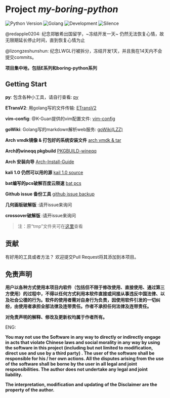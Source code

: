 # Project *my-boring-python*

![Python Version](https://img.shields.io/badge/python-3.x-green.svg)
![Golang](https://img.shields.io/badge/Go-powered-blue.svg)
![Development](https://img.shields.io/badge/development-frozen-red.svg)
![Silence](https://img.shields.io/badge/Silence-powered-red.svg)

@redapple0204: 纪念郑敏希出国留学，~冻结开发一天~ 仍然无法恢复心情，故无限期延长停止时间，直到恢复心情为止

@lizongzeshunshun: 纪念LWGL行被拆分，冻结开发1天，并且我在14天内不会提交commits。

**项目集中地，包括E系列和boring-python系列**

## Getting Start

**py**: 包含各种小工具，请自行查看: [py](https://github.com/redapple0204/my-boring-python/tree/master/py)

**ETransV2**: 用golang写的文件传输: [ETransV2](https://github.com/redapple0204/my-boring-python/tree/master/project/ETransV2)

**vim-config**: @K-Guan提供的vim配置文件: [vim-config](https://github.com/redapple0204/my-boring-python/tree/master/script/vim-config)

**goWiki**: Golang写的markdown解析web服务: [goWiki(LZZ)](https://github.com/lizongzeshunshun/goWiki)

**Arch vmdk镜像 & 打包好的系统安装文件** [arch vmdk & tar](https://github.com/redapple0204/my-boring-python/wiki/Arch-%E8%99%9A%E6%8B%9F%E6%9C%BA%E9%95%9C%E5%83%8F-&-%E6%89%93%E5%8C%85%E5%A5%BD%E7%9A%84%E4%B8%80%E9%94%AE%E5%AE%89%E8%A3%85%E6%96%87%E4%BB%B6-%E4%B8%8B%E8%BD%BD)

**Arch的wineqq pkgbuild** [PKGBUILD-wineqq](https://github.com/redapple0204/my-boring-python/tree/master/PKGBUILD/PKGBUILD-wineqq)

**Arch 安装向导** [Arch-Install-Guide](https://github.com/redapple0204/my-boring-python/tree/master/tutorial/Arch-Install-Guide)

**kali 1.0 仍然可以用的源** [kail 1.0 source](https://github.com/redapple0204/my-boring-python/tree/master/tutorial/kali1.0-source)

**bat编写的pcs破解百度云限速** [bat pcs](https://github.com/redapple0204/my-boring-python/tree/master/script/pcs_bat)

**Github issue 备份工具** [github issue backup](https://github.com/redapple0204/my-boring-python/tree/master/script/github-issue-backup)

**几何画板破解版** :请开issue来询问

**crossover破解版** :请开issue来询问

> 注：原“tmp”文件夹可在[这里](https://tpedutw-my.sharepoint.com/personal/redapple0204_tp_edu_tw/_layouts/15/guestaccess.aspx?folderid=0c0979ec07a254a65b0688fd16589839d&authkey=AYV7MkuQhYIfLmp9HDAT_gM)查看


## 贡献

有好用的工具或者方法？ 欢迎提交Pull Request将其添加到本项目。

## 免责声明

**用户以各种方式使用本项目内软件（包括但不限于修改使用、直接使用、通过第三方使用）的过程中，不得以任何方式利用本软件直接或间接从事违反中国法律、以及社会公德的行为。软件的使用者需对自身行为负责，因使用软件引发的一切纠纷，由使用者承担全部法律及连带责任。作者不承担任何法律及连带责任。**

**对免责声明的解释、修改及更新权均属于作者所有。**

ENG:

**You may not use the Software in any way to directly or indirectly engage in acts that violate Chinese laws and social morality in any way by using the software in this project (including but not limited to modification, direct use and use by a third party) . The user of the software shall be responsible for his / her own actions. All the disputes arising from the use of the software shall be borne by the user in all legal and joint responsibilities. The author does not undertake any legal and joint liability.**

**The interpretation, modification and updating of the Disclaimer are the property of the author.**
